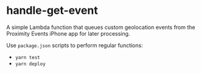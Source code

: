 # handle-get-event

A simple Lambda function that queues custom geolocation events from the Proximity Events iPhone app for later processing.

Use `package.json` scripts to perform regular functions:
* `yarn test`
* `yarn deploy`

